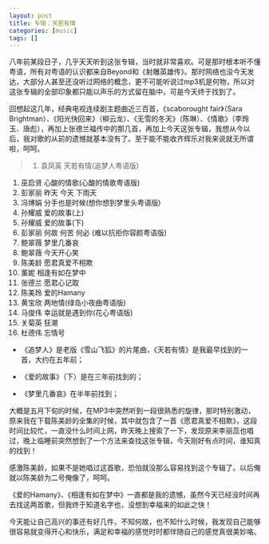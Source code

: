 ```yaml
---
layout: post
title: 专辑：天若有情
categories: [music]
tags: []
---
```


八年前某段日子，几乎天天听到这张专辑，当时就非常喜欢。可是那时根本听不懂粤语，所有对粤语的认识都来自Beyond和《射雕英雄传》。那时网络也没今天发达，大部分人甚至还没听过网络的概念，更不可能听说过mp3机是何物，所以对这张专辑的全部印象都只能以声乐的方式留在脑中，可是今天终于找到了。

回想起这几年，经典电视连续剧主题曲近三百首，《scaborought fair》（Sara Brightman）、《阳光快回来》（柳云龙）、《无雪的冬天》（陈琳）、《情歌》（李玲玉、唐彪），再加上张德兰福传中的那几首，再加上今天这张专辑，我想从今以后，我对歌的从前的遗憾就基本没有了。至于能不能收齐辉乐对我来说就无所谓啦，呵呵。

> 1. 袁凤英 天若有情(追梦人粤语版)  
1. 巫启贤 心酸的情歌(心酸的情歌粤语版)  
1. 彭家丽 昨天 今天 下雨天  
1. 冯博娟 分手也是时候(想你想到梦里头粤语版)  
1. 孙耀威 爱的故事(上)  
1. 孙耀威 爱的故事(下)  
1. 彭家丽 何故 何苦 何必 (难以抗拒你容颜粤语版)   
1. 鲍翠薇 梦里几番哀  
1. 鲍翠薇 今天开心笑  
1. 陈美龄 愿君真爱不相欺  
1. 薰妮 相逢有如在梦中  
1. 张德兰 愿君心记取  
1. 陈美玲 爱的Hamany  
1. 黄宝欣 两地情(绿岛小夜曲粤语版)  
1. 马俊伟 幸运就是遇到你(花心粤语版)  
1. 关菊英 狂潮  
1. 杜德伟 忘情号


- 《追梦人》是老版《雪山飞狐》的片尾曲，《天若有情》是我最早找到的一首，大约在五年前；

- 《爱的故事》（下）是在三年前找到的；

- 《梦里几番哀》在半年前找到；

大概是五月下旬的时候，在MP3中突然听到一段很熟悉的旋律，那时特别激动，原来我在下载陈美龄的全集的时候，其中就包含了一首《愿君真爱不相欺》，这段时间比较忙，一直没什么时间上网，昨天晚上搜索了一下，发现原来李丽蕊也唱过，晚上临睡前突然想到了一个方法来查找这张专辑，今天刚好有点时间，谁知真的找到！

感激陈美龄，如果不是她唱过这首歌，恐怕就没那么容易找到这个专辑了。以后俺就以陈美龄为二号俺像了，呵呵。

《爱的Hamany》、《相逢有如在梦中》一直都是我的遗憾，虽然今天已经没时间再去找这两首歌，但我终于知道名字也，没想到幸福来的如此之快！

今天能让自己高兴的事还有好几件，不知何故，也不知什么时候，我发现自己能够很容易就变得开心和快乐，满足和幸福的感觉时时都伴随自己的感觉真很美妙咯。
